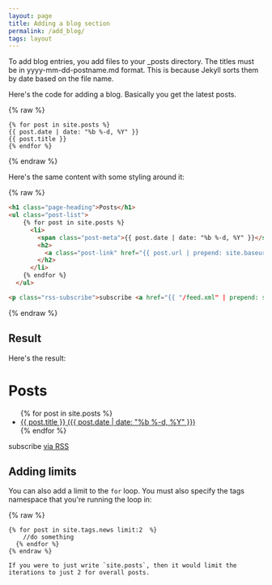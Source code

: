 ```yaml
---
layout: page
title: Adding a blog section
permalink: /add_blog/
tags: layout
--- 
```


To add blog entries, you add files to your _posts directory. The titles must be in yyyy-mm-dd-postname.md format. This is because Jekyll sorts them by date based on the file name. 

Here's the code for adding a blog. Basically you get the latest posts. 

{% raw %}
```liquid
{% for post in site.posts %}
{{ post.date | date: "%b %-d, %Y" }}
{{ post.title }}
{% endfor %}
```
{% endraw %}

Here's the same content with some styling around it:

{% raw %}
```html
<h1 class="page-heading">Posts</h1>
<ul class="post-list">
    {% for post in site.posts %}
      <li>
        <span class="post-meta">{{ post.date | date: "%b %-d, %Y" }}</span>
        <h2>
          <a class="post-link" href="{{ post.url | prepend: site.baseurl }}">{{ post.title }}</a>
        </h2>
      </li>
    {% endfor %}
  </ul>

<p class="rss-subscribe">subscribe <a href="{{ "/feed.xml" | prepend: site.baseurl }}">via RSS</a></p>
```
{% endraw %}

## Result

Here's the result:

<h1 class="page-heading">Posts</h1>
<ul class="post-list">
    {% for post in site.posts %}
      <li><a class="post-link" href="{{ post.url | prepend: site.baseurl }}">{{ post.title }} ({{ post.date | date: "%b %-d, %Y" }})</a></li>
    {% endfor %}
</ul>

<p class="rss-subscribe">subscribe <a href="{{ "/feed.xml" | prepend: site.baseurl }}">via RSS</a></p>

## Adding limits

You can also add a limit to the `for` loop. You must also specify the tags namespace that you're running the loop in:

{% raw %}
```liquid
{% for post in site.tags.news limit:2  %}
    //do something
  {% endfor %}
{% endraw %}

If you were to just write `site.posts`, then it would limit the iterations to just 2 for overall posts.